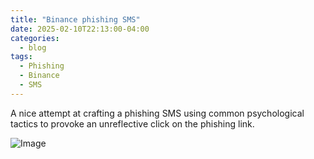 ```yaml
---
title: "Binance phishing SMS"
date: 2025-02-10T22:13:00-04:00
categories:
  - blog
tags:
  - Phishing
  - Binance
  - SMS
---
```


A nice attempt at crafting a phishing SMS using common psychological tactics to provoke an unreflective click on the phishing link.

![Image](/images/20250210-SMS-Binance.jpg)